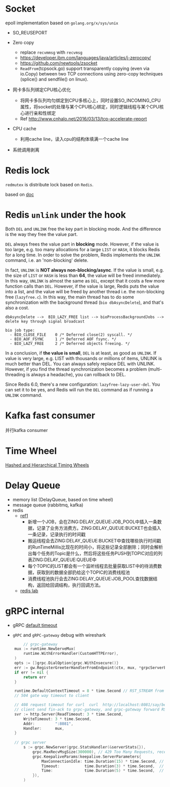 
Socket
======

epoll implementation based on `golang.org/x/sys/unix`

- SO_REUSEPORT
- Zero copy 
  - replace `recvmmsg` with `recvmsg`
  - https://developer.ibm.com/languages/java/articles/j-zerocopy/
  - https://github.com/newtools/zsocket
  - `ReadFrom`(tcpsock.go) support transparently copying (even via io.Copy) between two TCP connections using zero-copy techniques (splice() and sendfile() on linux). 
- 网卡多队列绑定CPU核心优化
  - 将网卡多队列均匀绑定到CPU多核心上，同时设置SO_INCOMING_CPU属性，将socket的处理与某个CPU核心绑定，同时逻辑线程与某个CPU核心进行亲和性绑定
  - Ref http://www.cnhalo.net/2016/03/13/tcp-accelerate-report
    
- CPU cache
  - 利用cache line，读入cpu的结构体填满一个cache line
    
- 系统调用剥离

Redis lock
=======

`redmutex` is distribute lock based on `Redis`.

based on [doc](https://redis.io/topics/distlock)

Redis `unlink` under the hook
=========

Both `DEL` and `UNLINK` free the key part in blocking mode. And the difference is the way they free the value part.

`DEL` always frees the value part in **blocking** mode. However, if the value is too large, e.g. too many allocations for a large `LIST` or `HASH`, it blocks Redis for a long time. In order to solve the problem, Redis implements the `UNLINK` command, i.e. an 'non-blocking' delete.

In fact, `UNLINK` is **NOT always non-blocking/async**. If the value is small, e.g. the size of `LIST` or `HASH` is less than __64__,
the value will be freed immediately. In this way, `UNLINK` is almost the same as `DEL`, except that it costs a few more function calls than `DEL`. 
However, if the value is large, Redis puts the value into a list, and the value will be freed by another thread i.e. the non-blocking free (`lazyfree.c`). 
In this way, the main thread has to do some synchronization with the background thread (`bio dbAsyncDelete`), and that's also a cost.

`dbAsyncDelete -->  BIO_LAZY_FREE list --> bioProcessBackgroundJobs --> delete key through signal broadcast`
```
bio job type:
  - BIO_CLOSE_FILE    0 /* Deferred close(2) syscall. */
  - BIO_AOF_FSYNC     1 /* Deferred AOF fsync. */
  - BIO_LAZY_FREE     2 /* Deferred objects freeing. */

```

In a conclusion, if __the value is small__, `DEL` is at least, as good as `UNLINK`. If value is very large, e.g. LIST with thousands or millions of items, UNLINK is much better than DEL. You can always safely replace DEL with UNLINK. However, if you find the thread synchronization becomes a problem (multi-threading is always a headache), you can rollback to DEL.

Since Redis 6.0, there's a new configuration: `lazyfree-lazy-user-del`. You can set it to be yes, and Redis will run the `DEL` command as if running a `UNLINK` command.

Kafka fast consumer
======

并行kafka consumer

Time Wheel
======

[Hashed and Hierarchical Timing Wheels](https://blog.acolyer.org/2015/11/23/hashed-and-hierarchical-timing-wheels/)

Delay Queue
======

- memory list (DelayQueue, based on time wheel)
- message queue (rabbitmq, kafka)
- redis 
  - [ref1](https://segmentfault.com/a/1190000022027194)
    - 新增一个JOB，会在ZING:DELAY_QUEUE:JOB_POOL中插入一条数据，记录了业务方消费方。ZING:DELAY_QUEUE:BUCKET也会插入一条记录，记录执行的时间戳
    - 搬运线程会去ZING:DELAY_QUEUE:BUCKET中查找哪些执行时间戳的RunTimeMillis比现在的时间小，将这些记录全部删除；同时会解析出每个任务的Topic是什么，然后将这些任务PUSH到TOPIC对应的列表ZING:DELAY_QUEUE:QUEUE中
    - 每个TOPIC的LIST都会有一个监听线程去批量获取LIST中的待消费数据，获取到的数据全部扔给这个TOPIC的消费线程池
    - 消费线程池执行会去ZING:DELAY_QUEUE:JOB_POOL查找数据结构，返回给回调结构，执行回调方法。
  - [redis lab](https://redislabs.com/ebook/part-2-core-concepts/chapter-6-application-components-in-redis/6-4-task-queues/6-4-2-delayed-tasks/)
  
gRPC internal
======

- gRPC [default timeout](https://github.com/grpc-ecosystem/grpc-gateway/blob/6d2b64e3a9edc3d206345280e594703a7d4c5543/runtime/context.go#L39-L41)

- `gRPC` and `gRPC-gateway` debug with wireshark 

```go
        // grpc-gateway
	mux := runtime.NewServeMux(
		runtime.WithErrorHandler(CustomHTTPError),
	)
	opts := []grpc.DialOption{grpc.WithInsecure()}
	err := gw.RegisterGreeterHandlerFromEndpoint(ctx, mux, *grpcServerEndpoint, opts)
	if err != nil {
		return err
	}

	runtime.DefaultContextTimeout = 8 * time.Second // RST_STREAM from grpc gate-way to grpc server with error code cancel
	// 504 gate way timeout to client

	// 408 request timeout for curl  curl  http://localhost:8081/say/benishere  -m 5  with 5 seconds
	// client send fin-ack to grpc-gateway, and grpc-gateway forward RST_STREAM to grpc server
	svr := http.Server{ReadTimeout: 3 * time.Second,
		WriteTimeout: 3 * time.Second,
		Addr:         ":8081",
		Handler:      mux,
	}
	
	// grpc server
        s := grpc.NewServer(grpc.StatsHandler(&serverStats{}),
            grpc.MaxRecvMsgSize(300000), // 429 Too Many Requests, received message larger than max
            grpc.KeepaliveParams(keepalive.ServerParameters{
                MaxConnectionIdle: time.Duration(15) * time.Second, // send GO_AWAY frame
                Timeout:           time.Duration(3) * time.Second,  // timeout of send PING frame
                Time:              time.Duration(5) * time.Second,  // send PING frame
            }), 
        )
```




